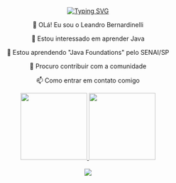 <p align="center">
  <a href="https://git.io/typing-svg">
    <img src="https://readme-typing-svg.demolab.com?font=Fira+Code&weight=600&size=25&pause=1000&color=ffffff&random=false&width=435&height=40&lines=Ol%C3%A1%2C+sou+o+Leandro!!!+%E2%98%95%F0%9F%92%BB" alt="Typing SVG">
  </a>
</p>

<div align="center">


 👋 OLá! Eu sou o Leandro Bernardinelli
 
 👀 Estou interessado em aprender Java
 
 🌱 Estou aprendendo "Java Foundations" pelo SENAI/SP
 
 💞️ Procuro contribuir com a comunidade
 
 📫 Como entrar em contato comigo

</div>
<div align="center">
  <a href="https://github.com/LeandroBernardinelli">
  <img height="150em" src="https://github-readme-stats.vercel.app/api?username=LeandroBernardinelli&show_icons=true&theme=dark&include_all_commits=true&count_private=true"/>
  <img height="150em" src="https://github-readme-stats.vercel.app/api/top-langs/?username=LeandroBernardinelli&layout=compact&langs_count=7&theme=dark"/>
</div>

<div style="display: inline_block" align="center"><br>
<a href="https://www.linkedin.com/in/mateus-de-souza-devjava/"><img src="https://img.shields.io/badge/-LinkedIn-%230077B5?style=for-the-badge&logo=linkedin&logoColor=white"></a> 

